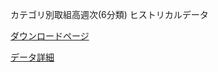カテゴリ別取組高週次(6分類)
ヒストリカルデータ

[ダウンロードページ](https://www.tocom.or.jp/jp/historical/download.html)

[データ詳細](https://www.tocom.or.jp/jp/historical/keishiki/souba_d.html#torikumi_weekly6)

